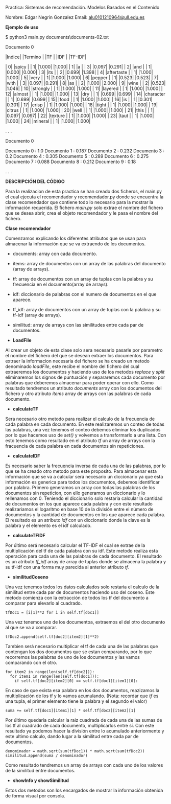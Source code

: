 Practica: Sistemas de recomendación. Modelos Basados en el Contenido

Nombre: Edgar Negrin Gonzalez
Email: alu0101210964@ull.edu.es

**Ejemplo de uso**

$ python3 main.py documents\documents-02.txt

Documento  0

|Indice| |Termino             | |TF | |IDF  | |TF-IDF|

|     0| |spicy               | |  1| |1.000| |1.000|
|     1| |a                   | |  3| |0.097| |0.291|
|     2| |and                 | |  1| |0.000| |0.000|
|     3| |its                 | |  2| |0.699| |1.398|
|     4| |aftertaste          | |  1| |1.000| |1.000|
|     5| |very                | |  1| |1.000| |1.000|
|     6| |pepper              | |  1| |0.523| |0.523|
|     7| |with                | |  3| |0.097| |0.291|
|     8| |as                  | |  2| |1.000| |2.000|
|     9| |wine                | |  2| |0.523| |1.046|
|    10| |strongly            | |  1| |1.000| |1.000|
|    11| |layered             | |  1| |1.000| |1.000|
|    12| |almost              | |  1| |1.000| |1.000|
|    13| |dry                 | |  1| |0.699| |0.699|
|    14| |character           | |  1| |0.699| |0.699|
|    15| |food                | |  1| |1.000| |1.000|
|    16| |is                  | |  1| |0.301| |0.301|
|    17| |crisp               | |  1| |1.000| |1.000|
|    18| |tight               | |  1| |1.000| |1.000|
|    19| |citrus              | |  1| |1.000| |1.000|
|    20| |well                | |  1| |1.000| |1.000|
|    21| |this                | |  1| |0.097| |0.097|
|    22| |texture             | |  1| |1.000| |1.000|
|    23| |taut                | |  1| |1.000| |1.000|
|    24| |mineral             | |  1| |1.000| |1.000|

.
.
.

Documento  0

Documento  0 :  1.0
Documento  1 :  0.187
Documento  2 :  0.232
Documento  3 :  0.2
Documento  4 :  0.305
Documento  5 :  0.289
Documento  6 :  0.275
Documento  7 :  0.088
Documento  8 :  0.212
Documento  9 :  0.18

.
.
.


**DESCRIPCIÓN DEL CÓDIGO**

Para la realizacion de esta practica se han creado dos ficheros, el main.py el cual ejecuta el recomendador y recomendador.py donde se encuentra la clase recomendador que contiene todo lo necesario para la mostrar la información requerida. 
El fichero *main.py* solo extrae el nombre del fichero que se desea abrir, crea el objeto recomendador y le pasa el nombre del fichero. 


**Clase recomendador**

Comenzamos explicando los diferentes atributos que se usan para almacenar la información que se va extraendo de los documentos.

* documents: array con cada documento.
* items: array de documentos con un array de las palabras del documento (array de arrays).
* tf: array de documentos con un array de tuplas con la palabra y su frecuencia en el documento(array de arrays).
* idf: diccionario de palabras con el numero de documentos en el que aparece.
* tf_idf: array de documentos con un array de tuplas con la palabra y su tf-idf (array de arrays).
* similitud: array de arrays con las similitudes entre cada par de documentos.


* **LoadFile**

Al crear un objeto de esta clase solo sera necesario pasarle por parametro el nombre del fichero del que se desean extraer los documentos. Para extraer la informacion necesaria del fichero se ha creado un metodo denominado *loadFile*, este recibe el nombre del fichero del cual extraeremos los documentos y haciendo uso de los metodos *replace* y *split* eliminaremos los signos de puntuación y separaremos cada documento por palabras que deberemos almacenar para poder operar con ello. Como resultado tendremos un atributo *documents* array con los documentos del fichero y otro atributo *items* array de arrays con las palabras de cada documento.


* **calculateTF**

Sera necesario otro metodo para realizar el calculo de la frecuencia de cada palabra en cada documento. En este realizaremos un conteo de todas las palabras, una vez tenemos el conteo debemos eliminar los duplicados por lo que hacemos uso de *set()* y volvemos a transformarlo a una lista. Con esto tenemos como resultado en el atributo *tf* un array de arrays con la fracuencia de cada palabra en cada documentos sin repeticiones.

* **calculateIDF**

Es necesario saber la frecuencia inversa de cada una de las palabras, por lo que se ha creado otro metodo para este proposito. Para almacenar esta información que se va a calcular será necesario un diccionario ya que esta información es generica para todos los documentos, debemos identificar por palabra. Primero generamos un array con todas las palabras de los documentos sin repeticion, con ello generamos un diccionario y lo rellenamos con 0. Teniendo el diccionario solo restaria calcular la cantidad de documentos en los que aparece cada palabra y con este resultado realizariamos el logaritmo en base 10 de la división entre el número de documentos y la cantidad de documentos en los que aparece cada palabra. El resultado es un atributo *idf* con un diccionario donde la clave es la palabra y el elemento es el idf calculado.

* **calculateTFIDF**

Por último será necesario calcular el TF-IDF el cual se extrae de la multiplicación del tf de cada palabra con su idf. Este metodo realiza esta operación para cada una de las palabras de cada documento. El resultado es un atributo *tf_idf* array de array de tuplas donde se almacena la palabra y su tf-idf con una forma muy parecida al anterior atributo *tf*.

* **similitudCoseno**

Una vez tenemos todos los datos calculados solo restaria el calculo de la similitud entre cada par de documentos haciendo uso del coseno. Este metodo comienza con la extracción de todos los tf del documento a comparar para elevarlo al cuadrado.

```tfDoc1 = [i[1]**2 for i in self.tf[doc1]] ``` 

Una vez tenemos uno de los documentoa, extraemos el del otro documento al que se va a comparar.

```tfDoc2.append(self.tf[doc2][item2][1]**2)```

Tambien será necesario multiplicar el tf de cada una de las palabras que contengan los dos documentos que se estan comparando, por lo que recorremos las palabras de uno de los documentos y las vamos comparando con el otro.

```
for item2 in range(len(self.tf[doc2])):
  for item1 in range(len(self.tf[doc1])):
    if self.tf[doc2][item2][0] == self.tf[doc1][item1][0]:
```

En caso de que exista esa palabra en los dos documentos, reazizamos la multiplicación de los tf y lo vamos acumulando. (Nota: recordar que *tf* es una tupla, el primer elemento tiene la palabra y el segundo el valor)

```
suma += self.tf[doc1][item1][1] * self.tf[doc2][item2][1]
```

Por último quedaría calcular la raiz cuadrada de cada una de las sumas de los tf al cuadrado de cada documento, multiplicarlos entre sí. Con este resultado ya podemos hacer la división entre lo acumulado anteriormente y este ultimo calculo, dando lugar a la similitud entre cada par de documentos. 

```
denominador = math.sqrt(sum(tfDoc1)) * math.sqrt(sum(tfDoc2))
similitud.append(suma / denominador) 
```

Como resultado tendremos un array de arrays con cada uno de los valores de la similitud entre documentos.


* **showInfo y showSimilitud**

Estos dos metodos son los encargados de mostrar la información obtenida de forma visual por consola.
